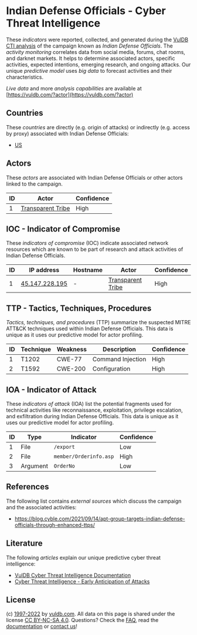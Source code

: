 # Indian Defense Officials - Cyber Threat Intelligence

These _indicators_ were reported, collected, and generated during the [VulDB CTI analysis](https://vuldb.com/?kb.cti) of the campaign known as _Indian Defense Officials_. The _activity monitoring_ correlates data from social media, forums, chat rooms, and darknet markets. It helps to determine associated actors, specific activities, expected intentions, emerging research, and ongoing attacks. Our unique _predictive model_ uses _big data_ to forecast activities and their characteristics.

_Live data_ and more _analysis capabilities_ are available at [https://vuldb.com/?actor](https://vuldb.com/?actor)

## Countries

These _countries_ are directly (e.g. origin of attacks) or indirectly (e.g. access by proxy) associated with Indian Defense Officials:

* [US](https://vuldb.com/?country.us)

## Actors

These _actors_ are associated with Indian Defense Officials or other actors linked to the campaign.

ID | Actor | Confidence
-- | ----- | ----------
1 | [Transparent Tribe](https://vuldb.com/?actor.transparent_tribe) | High

## IOC - Indicator of Compromise

These _indicators of compromise_ (IOC) indicate associated network resources which are known to be part of research and attack activities of Indian Defense Officials.

ID | IP address | Hostname | Actor | Confidence
-- | ---------- | -------- | ----- | ----------
1 | [45.147.228.195](https://vuldb.com/?ip.45.147.228.195) | - | [Transparent Tribe](https://vuldb.com/?actor.transparent_tribe) | High

## TTP - Tactics, Techniques, Procedures

_Tactics, techniques, and procedures_ (TTP) summarize the suspected MITRE ATT&CK techniques used within Indian Defense Officials. This data is unique as it uses our predictive model for actor profiling.

ID | Technique | Weakness | Description | Confidence
-- | --------- | -------- | ----------- | ----------
1 | T1202 | CWE-77 | Command Injection | High
2 | T1592 | CWE-200 | Configuration | High

## IOA - Indicator of Attack

These _indicators of attack_ (IOA) list the potential fragments used for technical activities like reconnaissance, exploitation, privilege escalation, and exfiltration during Indian Defense Officials. This data is unique as it uses our predictive model for actor profiling.

ID | Type | Indicator | Confidence
-- | ---- | --------- | ----------
1 | File | `/export` | Low
2 | File | `member/Orderinfo.asp` | High
3 | Argument | `OrderNo` | Low

## References

The following list contains _external sources_ which discuss the campaign and the associated activities:

* https://blog.cyble.com/2021/09/14/apt-group-targets-indian-defense-officials-through-enhanced-ttps/

## Literature

The following _articles_ explain our unique predictive cyber threat intelligence:

* [VulDB Cyber Threat Intelligence Documentation](https://vuldb.com/?kb.cti)
* [Cyber Threat Intelligence - Early Anticipation of Attacks](https://www.scip.ch/en/?labs.20201022)

## License

(c) [1997-2022](https://vuldb.com/?kb.changelog) by [vuldb.com](https://vuldb.com/?kb.about). All data on this page is shared under the license [CC BY-NC-SA 4.0](https://creativecommons.org/licenses/by-nc-sa/4.0/). Questions? Check the [FAQ](https://vuldb.com/?kb.faq), read the [documentation](https://vuldb.com/?kb) or [contact us](https://vuldb.com/?contact)!
